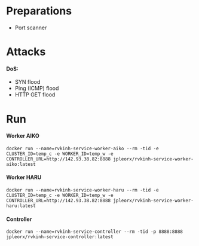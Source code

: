 # Preparations
- Port scanner

# Attacks
#### DoS:
- SYN flood
- Ping (ICMP) flood
- HTTP GET flood


# Run
#### Worker AIKO
```shell script
docker run --name=rvkinh-service-worker-aiko --rm -tid -e CLUSTER_ID=temp_c -e WORKER_ID=temp_w -e CONTROLLER_URL=http://142.93.38.82:8888 jpleorx/rvkinh-service-worker-aiko:latest
```

#### Worker HARU
```shell script
docker run --name=rvkinh-service-worker-haru --rm -tid -e CLUSTER_ID=temp_c -e WORKER_ID=temp_w -e CONTROLLER_URL=http://142.93.38.82:8888 jpleorx/rvkinh-service-worker-haru:latest
```

#### Controller
```shell script
docker run --name=rvkinh-service-controller --rm -tid -p 8888:8888 jpleorx/rvkinh-service-controller:latest
```


